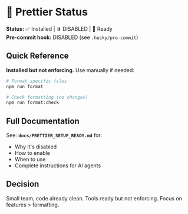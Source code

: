 # 🎨 Prettier Status

**Status:** ✅ Installed | ⏸️ DISABLED | 🔧 Ready  
**Pre-commit hook:** DISABLED (see `.husky/pre-commit`)

## Quick Reference

**Installed but not enforcing.** Use manually if needed:

```bash
# Format specific files
npm run format

# Check formatting (no changes)
npm run format:check
```

## Full Documentation

See: **`docs/PRETTIER_SETUP_READY.md`** for:
- Why it's disabled
- How to enable
- When to use
- Complete instructions for AI agents

## Decision

Small team, code already clean. Tools ready but not enforcing. Focus on features > formatting.

